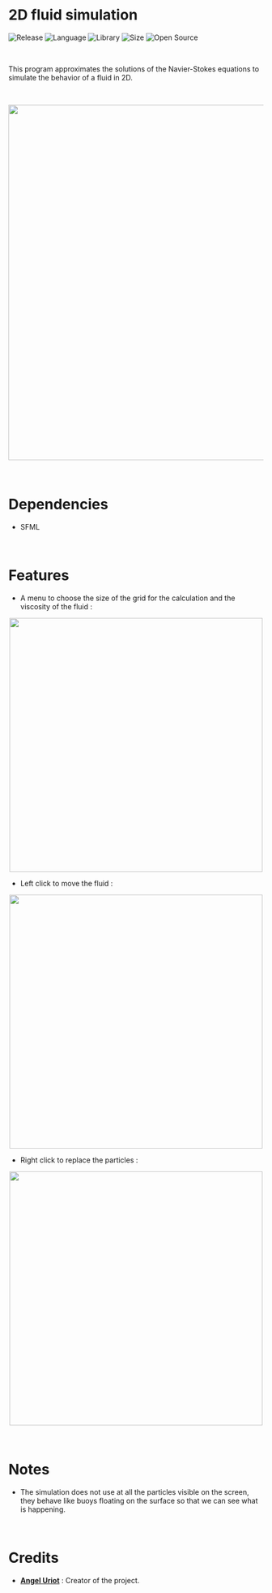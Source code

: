 # 2D fluid simulation

![Release](https://img.shields.io/badge/Release-v1.0-blueviolet)
![Language](https://img.shields.io/badge/Language-C%2B%2B-0052cf)
![Library](https://img.shields.io/badge/Library-SFML-00cf2c)
![Size](https://img.shields.io/badge/Size-32%20Mo-f12222)
![Open Source](https://badges.frapsoft.com/os/v2/open-source.svg?v=103)

<br/>

This program approximates the solutions of the Navier-Stokes equations to simulate the behavior of a fluid in 2D.

<br/>

<p align="center">
	<img src="https://raw.githubusercontent.com/angeluriot/2D_fluid_simulation/master/resources/misc/2D_fluid.gif" width="700">
</p>

<br/>

# Dependencies

* SFML

<br/>

# Features

* A menu to choose the size of the grid for the calculation and the viscosity of the fluid :

<p align="center">
	<img src="https://i.imgur.com/o42pUuJ.png" width="500">
</p>

* Left click to move the fluid :

<p align="center">
	<img src="https://i.imgur.com/DALWW4Z.png" width="500">
</p>

* Right click to replace the particles :

<p align="center">
	<img src="https://i.imgur.com/Nkt7PyG.png" width="500">
</p>

<br/>

# Notes

* The simulation does not use at all the particles visible on the screen, they behave like buoys floating on the surface so that we can see what is happening.

<br/>

# Credits

* [**Angel Uriot**](https://github.com/angeluriot) : Creator of the project.
